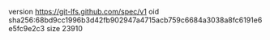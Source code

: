 version https://git-lfs.github.com/spec/v1
oid sha256:68bd9cc1996b3d42fb902947a4715acb759c6684a3038a8fc6191e6e5fc9e2c3
size 23910
